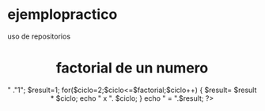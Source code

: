 ejemplopractico
===============

uso de repositorios
<html>
<head>
<title>factorial de un numero</title>
</head>
<body>
<center>
<h1>factorial de un numero</h1>
<?php
$factorial=$_POST[ 'factor' ];
echo "<br>" ."1";
$result=1;
for($ciclo=2;$ciclo<=$factorial;$ciclo++)
{
$result= $result * $ciclo;
echo   " x ". $ciclo;
}
echo  " = ".$result;
?>
</center>
</body>
</html>
